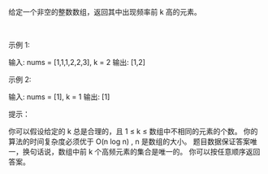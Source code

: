 给定一个非空的整数数组，返回其中出现频率前 k 高的元素。

 

示例 1:

输入: nums = [1,1,1,2,2,3], k = 2
输出: [1,2]

示例 2:

输入: nums = [1], k = 1
输出: [1]
 

提示：

你可以假设给定的 k 总是合理的，且 1 ≤ k ≤ 数组中不相同的元素的个数。
你的算法的时间复杂度必须优于 O(n log n) , n 是数组的大小。
题目数据保证答案唯一，换句话说，数组中前 k 个高频元素的集合是唯一的。
你可以按任意顺序返回答案。
